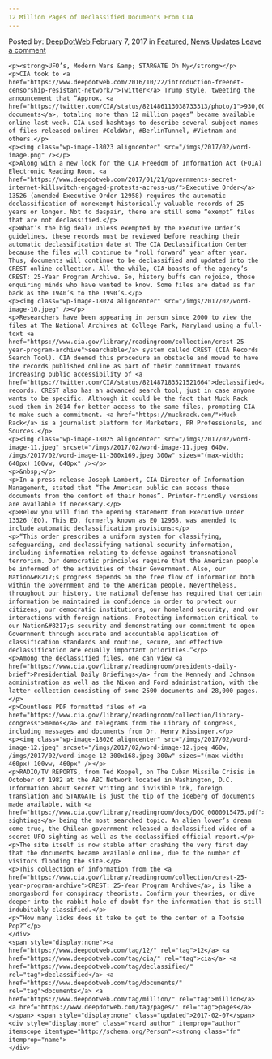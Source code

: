 ```yaml
---
12 Million Pages of Declassified Documents From CIA
---
```

<article class="post-listing post-18016 post type-post status-publish format-standard has-post-thumbnail hentry  tag-2688 tag-cia tag-declassified tag-documents tag-million tag-pages">
    <div class="post-inner">
        <span>Posted by: <a href="https://www.deepdotweb.com/author/admin/" title="">DeepDotWeb </a></span>
    <span>February 7, 2017</span>
    <span>in <a href="https://www.deepdotweb.com/category/deepdot-news/" rel="category tag">Featured</a>, <a href="https://www.deepdotweb.com/category/news-updates/" rel="category tag">News Updates</a></span>
    <span><a href="https://www.deepdotweb.com/2017/02/07/12-million-pages-declassified-documents-cia/#respond">Leave a comment</a></span>
    </p>
    <div class="clear"></div>
    
    <p><strong>UFO’s, Modern Wars &amp; STARGATE Oh My</strong></p>
    <p>CIA took to <a href="https://www.deepdotweb.com/2016/10/22/introduction-freenet-censorship-resistant-network/">Twitter</a> Trump style, tweeting the announcement that “Approx. <a href="https://twitter.com/CIA/status/821486113038733313/photo/1">930,000 documents</a>, totaling more than 12 million pages” became available online last week. CIA used hashtags to describe several subject names of files released online: #ColdWar, #BerlinTunnel, #Vietnam and others.</p>
    <p><img class="wp-image-18023 aligncenter" src="/imgs/2017/02/word-image.png" /></p>
    <p>Along with a new look for the CIA Freedom of Information Act (FOIA) Electronic Reading Room, <a href="https://www.deepdotweb.com/2017/01/21/governments-secret-internet-killswitch-engaged-protests-across-us/">Executive Order</a> 13526 (amended Executive Order 12958) requires the automatic declassification of nonexempt historically valuable records of 25 years or longer. Not to despair, there are still some “exempt” files that are not declassified.</p>
    <p>What’s the big deal? Unless exempted by the Executive Order’s guidelines, these records must be reviewed before reaching their automatic declassification date at The CIA Declassification Center because the files will continue to “roll forward” year after year. Thus, documents will continue to be declassified and updated into the CREST online collection. All the while, CIA boasts of the agency’s CREST: 25-Year Program Archive. So, history buffs can rejoice, those enquiring minds who have wanted to know. Some files are dated as far back as the 1940’s to the 1990’s.</p>
    <p><img class="wp-image-18024 aligncenter" src="/imgs/2017/02/word-image-10.jpeg" /></p>
    <p>Researchers have been appearing in person since 2000 to view the files at The National Archives at College Park, Maryland using a full-text <a href="https://www.cia.gov/library/readingroom/collection/crest-25-year-program-archive">searchable</a> system called CREST (CIA Records Search Tool). CIA deemed this procedure an obstacle and moved to have the records published online as part of their commitment towards increasing public accessibility of <a href="https://twitter.com/CIA/status/821487183521521664">declassified</a> records. CREST also has an advanced search tool, just in case anyone wants to be specific. Although it could be the fact that Muck Rack sued them in 2014 for better access to the same files, prompting CIA to make such a commitment. <a href="https://muckrack.com/">Muck Rack</a> is a journalist platform for Marketers, PR Professionals, and Sources.</p>
    <p><img class="wp-image-18025 aligncenter" src="/imgs/2017/02/word-image-11.jpeg" srcset="/imgs/2017/02/word-image-11.jpeg 640w, /imgs/2017/02/word-image-11-300x169.jpeg 300w" sizes="(max-width: 640px) 100vw, 640px" /></p>
    <p>&nbsp;</p>
    <p>In a press release Joseph Lambert, CIA Director of Information Management, stated that “The American public can access these documents from the comfort of their homes”. Printer-friendly versions are available if necessary.</p>
    <p>Below you will find the opening statement from Executive Order 13526 (EO). This EO, formerly known as EO 12958, was amended to include automatic declassification provisions:</p>
    <p>“This order prescribes a uniform system for classifying, safeguarding, and declassifying national security information, including information relating to defense against transnational terrorism. Our democratic principles require that the American people be informed of the activities of their Government. Also, our Nation&#8217;s progress depends on the free flow of information both within the Government and to the American people. Nevertheless, throughout our history, the national defense has required that certain information be maintained in confidence in order to protect our citizens, our democratic institutions, our homeland security, and our interactions with foreign nations. Protecting information critical to our Nation&#8217;s security and demonstrating our commitment to open Government through accurate and accountable application of classification standards and routine, secure, and effective declassification are equally important priorities.”</p>
    <p>Among the declassified files, one can view <a href="https://www.cia.gov/library/readingroom/presidents-daily-brief">Presidential Daily Briefings</a> from the Kennedy and Johnson administration as well as the Nixon and Ford administration, with the latter collection consisting of some 2500 documents and 28,000 pages.</p>
    <p>Countless PDF formatted files of <a href="https://www.cia.gov/library/readingroom/collection/library-congress">memos</a> and telegrams from the Library of Congress, including messages and documents from Dr. Henry Kissinger.</p>
    <p><img class="wp-image-18026 aligncenter" src="/imgs/2017/02/word-image-12.jpeg" srcset="/imgs/2017/02/word-image-12.jpeg 460w, /imgs/2017/02/word-image-12-300x168.jpeg 300w" sizes="(max-width: 460px) 100vw, 460px" /></p>
    <p>RADIO/TV REPORTS, from Ted Koppel, on The Cuban Missile Crisis in October of 1982 at the ABC Network located in Washington, D.C. Information about secret writing and invisible ink, foreign translation and STARGATE is just the tip of the iceberg of documents made available, with <a href="https://www.cia.gov/library/readingroom/docs/DOC_0000015475.pdf">UFO sightings</a> being the most searched topic. An alien lover’s dream come true, the Chilean government released a declassified video of a secret UFO sighting as well as the declassified official report.</p>
    <p>The site itself is now stable after crashing the very first day that the documents became available online, due to the number of visitors flooding the site.</p>
    <p>This collection of information from the <a href="https://www.cia.gov/library/readingroom/collection/crest-25-year-program-archive">CREST: 25-Year Program Archive</a>, is like a smorgasbord for conspiracy theorists. Confirm your theories, or dive deeper into the rabbit hole of doubt for the information that is still indubitably classified.</p>
    <p>“How many licks does it take to get to the center of a Tootsie Pop?”</p>
    </div>
    <span style="display:none"><a href="https://www.deepdotweb.com/tag/12/" rel="tag">12</a> <a href="https://www.deepdotweb.com/tag/cia/" rel="tag">cia</a> <a href="https://www.deepdotweb.com/tag/declassified/" rel="tag">declassified</a> <a href="https://www.deepdotweb.com/tag/documents/" rel="tag">documents</a> <a href="https://www.deepdotweb.com/tag/million/" rel="tag">million</a> <a href="https://www.deepdotweb.com/tag/pages/" rel="tag">pages</a></span> <span style="display:none" class="updated">2017-02-07</span>
    <div style="display:none" class="vcard author" itemprop="author" itemscope itemtype="http://schema.org/Person"><strong class="fn" itemprop="name">
    </div>
</article>

